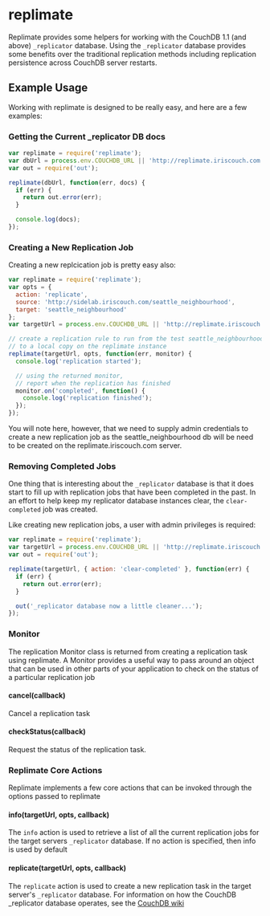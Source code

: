 # replimate

Replimate provides some helpers for working with the CouchDB 1.1
(and above) `_replicator` database.  Using the `_replicator` database
provides some benefits over the traditional replication methods
including replication persistence across CouchDB server restarts.

## Example Usage

Working with replimate is designed to be really easy, and here are
a few examples:

### Getting the Current _replicator DB docs

```js
var replimate = require('replimate');
var dbUrl = process.env.COUCHDB_URL || 'http://replimate.iriscouch.com';
var out = require('out');

replimate(dbUrl, function(err, docs) {
  if (err) {
    return out.error(err);
  }

  console.log(docs);
});

```

### Creating a New Replication Job

Creating a new replcication job is pretty easy also:

```js
var replimate = require('replimate');
var opts = {
  action: 'replicate',
  source: 'http://sidelab.iriscouch.com/seattle_neighbourhood',
  target: 'seattle_neighbourhood'
};
var targetUrl = process.env.COUCHDB_URL || 'http://replimate.iriscouch.com';

// create a replication rule to run from the test seattle_neighbourhood db
// to a local copy on the replimate instance
replimate(targetUrl, opts, function(err, monitor) {
  console.log('replication started');

  // using the returned monitor,
  // report when the replication has finished
  monitor.on('completed', function() {
    console.log('replication finished');
  });
});

```

You will note here, however, that we need to supply admin credentials to
create a new replication job as the seattle_neighbourhood db will be need
to be created on the replimate.iriscouch.com server.

### Removing Completed Jobs

One thing that is interesting about the `_replicator` database is that it
does start to fill up with replication jobs that have been completed in
the past.  In an effort to help keep my replicator database instances
clear, the `clear-completed` job was created.

Like creating new replication jobs, a user with admin privileges is
required:

```js
var replimate = require('replimate');
var targetUrl = process.env.COUCHDB_URL || 'http://replimate.iriscouch.com';
var out = require('out');

replimate(targetUrl, { action: 'clear-completed' }, function(err) {
  if (err) {
    return out.error(err);
  }

  out('_replicator database now a little cleaner...');
});
```

### Monitor

The replication Monitor class is returned from creating a replication task
using replimate. A Monitor provides a useful way to pass around an object that 
can be used in other parts of your application to check on the status of a 
particular replication job

#### cancel(callback)

Cancel a replication task

#### checkStatus(callback)

Request the status of the replication task.

### Replimate Core Actions

Replimate implements a few core actions that can be invoked through the options
passed to replimate

#### info(targetUrl, opts, callback)

The `info` action is used to retrieve a list of all the current replication jobs for
the target servers `_replicator` database.  If no action is specified, then info is 
used by default

#### replicate(targetUrl, opts, callback)

The `replicate` action is used to create a new replication task in the target
server's `_replicator` database.  For information on how the CouchDB _replicator
database operates, see the [CouchDB wiki](http://wiki.apache.org/couchdb/Replication#Replicator_database)
